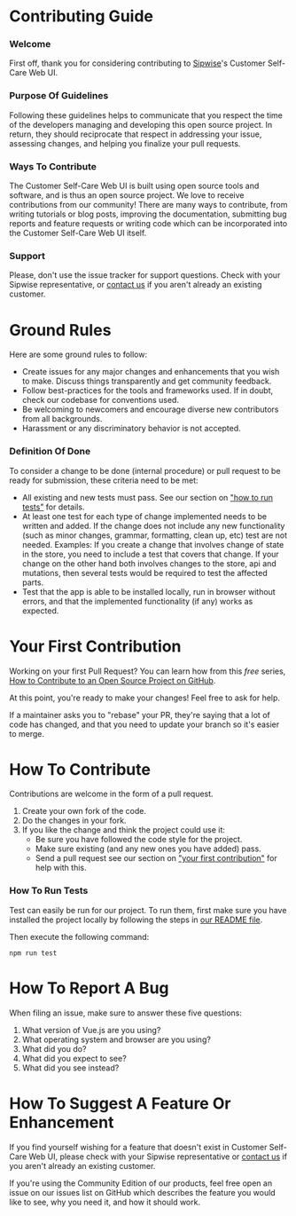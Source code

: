 # Contributing Guide

### Welcome

First off, thank you for considering contributing to [Sipwise](https://www.sipwise.com/)'s Customer Self-Care Web UI.

### Purpose Of Guidelines

Following these guidelines helps to communicate that you respect the time of the developers managing and developing this open source project. In return, they should reciprocate that respect in addressing your issue, assessing changes, and helping you finalize your pull requests.

### Ways To Contribute

The Customer Self-Care Web UI is built using open source tools and software, and is thus an open source project. We love to receive contributions from our community! There are many ways to contribute, from writing tutorials or blog posts, improving the documentation, submitting bug reports and feature requests or writing code which can be incorporated into the Customer Self-Care Web UI itself.

### Support

Please, don't use the issue tracker for support questions. Check with your Sipwise representative, or [contact us](https://www.sipwise.com/company/contact/) if you aren't already an existing customer.

# Ground Rules

Here are some ground rules to follow:

* Create issues for any major changes and enhancements that you wish to make. Discuss things transparently and get community feedback.
* Follow best-practices for the tools and frameworks used. If in doubt, check our codebase for conventions used.
* Be welcoming to newcomers and encourage diverse new contributors from all backgrounds.
* Harassment or any discriminatory behavior is not accepted.

### Definition Of Done

To consider a change to be done (internal procedure) or pull request to be ready for submission, these criteria need to be met:

* All existing and new tests must pass. See our section on ["how to run tests"](#how-to-run-test) for details.
* At least one test for each type of change implemented needs to be written and added. If the change does not include any new functionality (such as minor changes, grammar, formatting, clean up, etc) test are not needed. Examples: If you create a change that involves change of state in the store, you need to include a test that covers that change. If your change on the other hand both involves changes to the store, api and mutations, then several tests would be required to test the affected parts.
* Test that the app is able to be installed locally, run in browser without errors, and that the implemented functionality (if any) works as expected.

# Your First Contribution

Working on your first Pull Request? You can learn how from this *free* series, [How to Contribute to an Open Source Project on GitHub](https://egghead.io/series/how-to-contribute-to-an-open-source-project-on-github).

At this point, you're ready to make your changes! Feel free to ask for help.

If a maintainer asks you to "rebase" your PR, they're saying that a lot of code has changed, and that you need to update your branch so it's easier to merge.

# How To Contribute

Contributions are welcome in the form of a pull request.

1. Create your own fork of the code.
2. Do the changes in your fork.
3. If you like the change and think the project could use it:
    * Be sure you have followed the code style for the project.
    * Make sure existing (and any new ones you have added) pass.
    * Send a pull request see our section on ["your first contribution"](#your-first-contribution) for help with this.

### How To Run Tests

Test can easily be run for our project. To run them, first make sure you have installed the project locally by following the steps in [our README file](./README.md).

Then execute the following command:

`npm run test`

# How To Report A Bug

When filing an issue, make sure to answer these five questions:

1. What version of Vue.js are you using?
1. What operating system and browser are you using?
1. What did you do?
1. What did you expect to see?
1. What did you see instead?

# How To Suggest A Feature Or Enhancement

If you find yourself wishing for a feature that doesn't exist in Customer Self-Care Web UI, please check with your Sipwise representative or [contact us](https://www.sipwise.com/company/contact/) if you aren't already an existing customer.

If you're using the Community Edition of our products, feel free open an issue on our issues list on GitHub which describes the feature you would like to see, why you need it, and how it should work.

